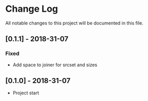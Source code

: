 # Change Log
All notable changes to this project will be documented in this file.

## [0.1.1] - 2018-31-07
### Fixed
 - Add space to joiner for srcset and sizes

## [0.1.0] - 2018-31-07
- Project start
